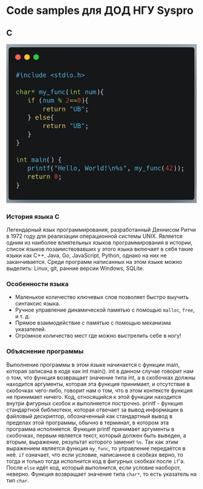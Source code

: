 # Code samples для ДОД НГУ Syspro

## C

![C code sample](code_samples/c_ub.png)

### История языка C

Легендарный язык программирования, разработанный Деннисом Ритчи в 1972 году для реализации операционной системы UNIX. Является одним из наиболее влиятельных языков программирования в истории, список языков позаимствовавших у этого языка включает в себя такие языки как C++, Java, Go, JavaScript, Python, однако на них не заканчивается. Среди программ написанных на этом языке можно выделить: Linux, git, ранние версии Windows, SQLite.

### Особенности языка

- Маленькое количество ключевых слов позволяет быстро выучить синтаксис языка.
- Ручное управление динамической памятью с помощью `malloc`, `free`, и т. д.
- Прямое взаимодействие с памятью с помощью механизма указателей.
- Огромное количество мест где можно выстрелить себе в ногу!

### Объяснение программы

Выполнение программы в этом языке начинается с функции main, которая записана в коде как int main(). int в данном случае говорит нам о том, что функция возвращает значение типа int, а в скобочках должны находится аргументы, которая эта функция принимает, и отсутствие в скобочках чего-либо, говорит нам о том, что в этом контексте функция не принимает ничего. Код, относящийся к этой функции находится внутри фигурных скобок и выполняется построчно. printf - функция стандартной библиотеки, которая отвечает за вывод информации в файловый дескриптор, обозначенный как стандартный вывод в пределах этой программы, обычно в терминал, в котором эта программа исполняется. Функция printf принимает аргументы в скобочках, первым является текст, который должен быть выведен, а вторым, выражение, результат которого заменит `%s`. Так как этим выражением является функция `my_func`, то управление передаётся в неё. `if` означает, что если условие, написанное в скобках верно, то тогда и только тогда исполнится код в фигурных скобках после `if`'а. После `else` идёт код, который выполнится, если условие наоборот, неверно. Функция возвращает значение типа `char*`, то есть указатель на тип `char`.






